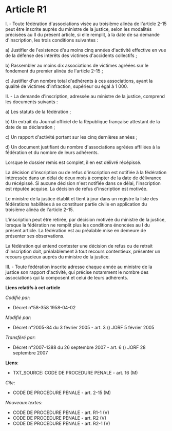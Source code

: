 # Article R1

I. - Toute fédération d'associations visée au troisième alinéa de l'article 2-15 peut être inscrite auprès du ministre de la
justice, selon les modalités précisées au II du présent article, si elle remplit, à la date de sa demande d'inscription, les
trois conditions suivantes :

a) Justifier de l'existence d'au moins cinq années d'activité effective en vue de la défense des intérêts des victimes
d'accidents collectifs ;

b) Rassembler au moins dix associations de victimes agréées sur le fondement du premier alinéa de l'article 2-15 ;

c) Justifier d'un nombre total d'adhérents à ces associations, ayant la qualité de victimes d'infraction, supérieur ou égal à
1 000.

II. - La demande d'inscription, adressée au ministre de la justice, comprend les documents suivants :

a) Les statuts de la fédération ;

b) Un extrait du Journal officiel de la République française attestant de la date de sa déclaration ;

c) Un rapport d'activité portant sur les cinq dernières années ;

d) Un document justifiant du nombre d'associations agréées affiliées à la fédération et du nombre de leurs adhérents.

Lorsque le dossier remis est complet, il en est délivré récépissé.

La décision d'inscription ou de refus d'inscription est notifiée à la fédération intéressée dans un délai de deux mois à
compter de la date de délivrance du récépissé. Si aucune décision n'est notifiée dans ce délai, l'inscription est réputée
acquise. La décision de refus d'inscription est motivée.

Le ministre de la justice établit et tient à jour dans un registre la liste des fédérations habilitées à se constituer partie
civile en application du troisième alinéa de l'article 2-15.

L'inscription peut être retirée, par décision motivée du ministre de la justice, lorsque la fédération ne remplit plus les
conditions énoncées au I du présent article. La fédération est au préalable mise en demeure de présenter ses observations.

La fédération qui entend contester une décision de refus ou de retrait d'inscription doit, préalablement à tout recours
contentieux, présenter un recours gracieux auprès du ministre de la justice.

III. - Toute fédération inscrite adresse chaque année au ministre de la justice son rapport d'activité, qui précise notamment
le nombre des associations qui la composent et celui de leurs adhérents.

**Liens relatifs à cet article**

_Codifié par_:

  - Décret n°58-358 1958-04-02

_Modifié par_:

  - Décret n°2005-84 du 3 février 2005 - art. 3 () JORF 5 février 2005

_Transféré par_:

  - Décret n°2007-1388 du 26 septembre 2007 - art. 6 () JORF 28 septembre 2007

**Liens**:

  - TXT_SOURCE: CODE DE PROCEDURE PENALE - art. 16 (M)

_Cite_:

  - CODE DE PROCEDURE PENALE - art. 2-15 (M)

_Nouveaux textes_:

  - CODE DE PROCEDURE PENALE - art. R1-1 (V)
  - CODE DE PROCEDURE PENALE - art. R2 (V)
  - CODE DE PROCEDURE PENALE - art. R2-1 (V)
